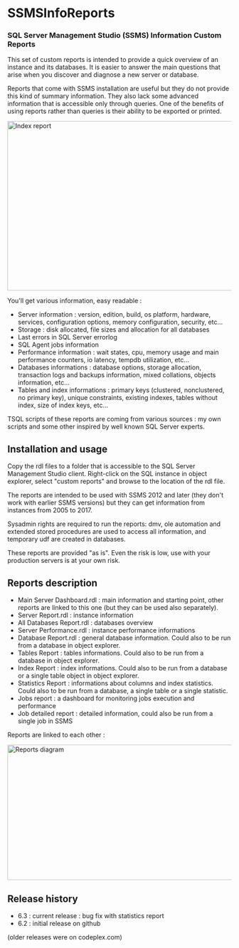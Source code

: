 # SSMSInfoReports
<h3>SQL Server Management Studio (SSMS) Information Custom Reports</h3>

This set of custom reports is intended to provide a quick overview of an instance and its databases. It is easier to answer the main questions that arise when you discover and diagnose a new server or database.

Reports that come with SSMS installation are useful but they do not provide this kind of summary information. They also lack some advanced information that is accessible only through queries. One of the benefits of using reports rather than queries is their ability to be exported or printed.

<p><img src="http://blog.datafly.pro/public/images/SSMSInfoReports/SSMSInfoReportSample.jpg" alt="Index report" width="605" height="381" /></p>

You'll get various information, easy readable :
<ul>
<li>Server information : version, edition, build, os platform, hardware, services, configuration options, memory configuration, security, etc… </li>
<li>Storage : disk allocated, file sizes and allocation for all databases </li>
<li>Last errors in SQL Server errorlog </li>
<li>SQL Agent jobs information  </li>
<li>Performance information : wait states, cpu, memory usage and main performance counters, io latency, tempdb utilization, etc… </li>
<li>Databases informations : database options, storage allocation, transaction logs and backups information, mixed collations, objects information, etc... </li>
<li>Tables and index informations : primary keys (clustered, nonclustered, no primary key), unique constraints, existing indexes, tables without index, size of index keys, etc… </li> </ul>

TSQL scripts of these reports are coming from various sources : my own scripts and some other inspired by well known SQL Server experts.

<h2>Installation and usage</h2>
Copy the rdl files to a folder that is accessible to the SQL Server Management Studio client. Right-click on the SQL instance in object explorer, select "custom reports" and browse to the location of the rdl file.

The reports are intended to be used with SSMS 2012 and later (they don't work with earlier SSMS versions) but they can get information from instances from 2005 to 2017.

Sysadmin rights are required to run the reports: dmv, ole automation and extended stored procedures are used to access all information, and temporary udf are created in databases.

These reports are provided "as is". Even the risk is low, use with your production servers is at your own risk.

<h2>Reports description</h2>
<ul>
<li>Main Server Dashboard.rdl : main information and starting point, other reports are linked to this one  (but they can be used also separately). 
<li>Server Report.rdl : instance information </li>
<li>All Databases Report.rdl : databases overview </li>
<li>Server Performance.rdl : instance performance informations </li>
<li>Database Report.rdl : general database information. Could also to be run from a database in object explorer. </li>
<li>Tables Report : tables informations. Could also to be run from a database in object explorer. </li>
<li>Index Report : index informations. Could also to be run from a database or a single table object in object explorer. </li>
<li>Statistics Report : informations about columns and index statistics. Could also to be run from a database, a single table or a single statistic. </li>
<li>Jobs report : a dashboard for monitoring jobs execution and performance </li>
<li>Job detailed report : detailed information, could also be run from a single job in SSMS </li>
</ul>
Reports are linked to each other : 
<p><img src="http://blog.datafly.pro/public/images/SSMSInfoReports/SSMSInfoReportDiagram.jpg" alt="Reports diagram" width="589" height="304" /></p>
<h2>Release history</h2>
<ul><li>6.3 : current release : bug fix with statistics report</li>
  <li>6.2 : initial release on github</li></ul>
(older releases were on codeplex.com)
